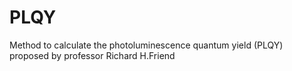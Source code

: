# PLQY
Method to calculate the photoluminescence quantum yield (PLQY) proposed by professor Richard H.Friend
